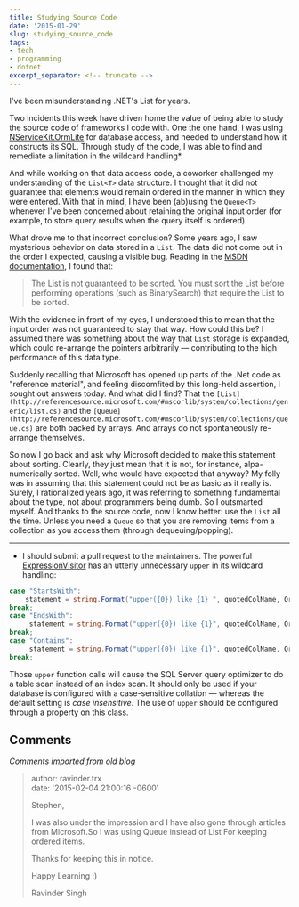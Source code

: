 ```yaml
---
title: Studying Source Code
date: '2015-01-29'
slug: studying_source_code
tags:
- tech
- programming
- dotnet
excerpt_separator: <!-- truncate -->
---
```


I've been misunderstanding .NET's List<T> for years.

Two incidents this week have driven home the value of being able to study the
source code of frameworks I code with. One the one hand, I was using [NServiceKit.OrmLite](https://github.com/NServiceKit/NServiceKit.OrmLite)
for database access, and needed to understand how it constructs its SQL. Through
study of the code, I was able to find and remediate a limitation in the wildcard
handling*.

<!-- truncate -->

And while working on that data access code, a coworker challenged my
understanding of the `List<T>` data structure. I thought that it did not
guarantee that elements would remain ordered in the manner in which they were
entered. With that in mind, I have been (ab)using the `Queue<T>` whenever I've
been concerned about retaining the original input order (for example, to store
query results when the query itself is ordered).

What drove me to that incorrect conclusion? Some years ago, I saw mysterious
behavior on data stored in a `List`. The data did not come out in the order I
expected, causing a visible bug. Reading in the [MSDN
documentation](https://msdn.microsoft.com/en-us/library/6sh2ey19%28v=vs.110%29.aspx), I found that:

> The List<T> is not guaranteed to be sorted. You must sort the List<T> before
> performing operations (such as BinarySearch) that require the List<T> to be
> sorted.

With the evidence in front of my eyes, I understood this to mean that the input
order was not guaranteed to stay that way. How could this be? I assumed there
was something about the way that `List` storage is expanded, which could
re-arrange the pointers arbitrarily &mdash; contributing to the high performance
of this data type.

Suddenly recalling that Microsoft has opened up parts of the .Net code as
"reference material", and feeling discomfited by this long-held assertion, I
sought out answers today. And what did I find? That the `[List](http://referencesource.microsoft.com/#mscorlib/system/collections/generic/list.cs)`
and the `[Queue](http://referencesource.microsoft.com/#mscorlib/system/collections/queue.cs)`
are both backed by arrays. And arrays do not spontaneously re-arrange
themselves.

So now I go back and ask why Microsoft decided to make this statement about
sorting. Clearly, they just mean that it is not, for instance, alpa-numerically
sorted. Well, who would have expected that anyway? My folly was in assuming that
this statement could not be as basic as it really is. Surely, I rationalized
years ago, it was referring to something fundamental about the type, not about
programmers being dumb. So I outsmarted myself. And thanks to the source code,
now I know better: use the `List` all the time. Unless you need a `Queue` so
that you are removing items from a collection as you access them (through
dequeuing/popping).

---

* I should submit a pull request to the maintainers. The powerful <a
  href="https://github.com/NServiceKit/NServiceKit.OrmLite/blob/master/src/NServiceKit.OrmLite/Expressions/ExpressionVisitor.cs">ExpressionVisitor</a>
  has an utterly unnecessary `upper` in its wildcard handling:

```csharp
case "StartsWith":
    statement = string.Format("upper({0}) like {1} ", quotedColName, OrmLiteConfig.DialectProvider.GetQuotedParam(args[0].ToString().ToUpper() + "%"));
break;
case "EndsWith":
     statement = string.Format("upper({0}) like {1}", quotedColName, OrmLiteConfig.DialectProvider.GetQuotedParam("%" + args[0].ToString().ToUpper()));
break;
case "Contains":
     statement = string.Format("upper({0}) like {1}", quotedColName, OrmLiteConfig.DialectProvider.GetQuotedParam("%" + args[0].ToString().ToUpper() + "%"));
break;
```

Those `upper` function calls will cause the SQL Server query optimizer to do a
table scan instead of an index scan. It should only be used if your database is
configured with a case-sensitive collation &mdash; whereas the default setting
is _case insensitive_. The use of `upper` should be configured through a
property on this class.

## Comments

_Comments imported from old blog_

> author: ravinder.trx<br>
> date: '2015-02-04 21:00:16 -0600'
>
> Stephen,
>
> I was also under the impression and I have also gone through articles from
> Microsoft.So I was using Queue instead of List<T> For keeping ordered items.
>
> Thanks for keeping this in notice.
>
> Happy Learning :)
>
> Ravinder Singh
